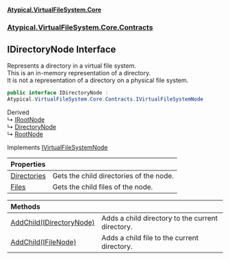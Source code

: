 #### [Atypical.VirtualFileSystem.Core](VirtualFileSystem.md 'VirtualFileSystem')
### [Atypical.VirtualFileSystem.Core.Contracts](VirtualFileSystem.md#Atypical.VirtualFileSystem.Core.Contracts 'Atypical.VirtualFileSystem.Core.Contracts')

## IDirectoryNode Interface

Represents a directory in a virtual file system.  
This is an in-memory representation of a directory.  
It is not a representation of a directory on a physical file system.

```csharp
public interface IDirectoryNode :
Atypical.VirtualFileSystem.Core.Contracts.IVirtualFileSystemNode
```

Derived  
&#8627; [IRootNode](IRootNode.md 'Atypical.VirtualFileSystem.Core.Contracts.IRootNode')  
&#8627; [DirectoryNode](DirectoryNode.md 'Atypical.VirtualFileSystem.Core.Models.DirectoryNode')  
&#8627; [RootNode](RootNode.md 'Atypical.VirtualFileSystem.Core.Models.RootNode')

Implements [IVirtualFileSystemNode](IVirtualFileSystemNode.md 'Atypical.VirtualFileSystem.Core.Contracts.IVirtualFileSystemNode')

| Properties | |
| :--- | :--- |
| [Directories](IDirectoryNode.Directories.md 'Atypical.VirtualFileSystem.Core.Contracts.IDirectoryNode.Directories') | Gets the child directories of the node. |
| [Files](IDirectoryNode.Files.md 'Atypical.VirtualFileSystem.Core.Contracts.IDirectoryNode.Files') | Gets the child files of the node. |

| Methods | |
| :--- | :--- |
| [AddChild(IDirectoryNode)](IDirectoryNode.AddChild(IDirectoryNode).md 'Atypical.VirtualFileSystem.Core.Contracts.IDirectoryNode.AddChild(Atypical.VirtualFileSystem.Core.Contracts.IDirectoryNode)') | Adds a child directory to the current directory. |
| [AddChild(IFileNode)](IDirectoryNode.AddChild(IFileNode).md 'Atypical.VirtualFileSystem.Core.Contracts.IDirectoryNode.AddChild(Atypical.VirtualFileSystem.Core.Contracts.IFileNode)') | Adds a child file to the current directory. |
